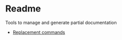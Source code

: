 # Readme

Tools to manage and generate partial documentation

- [Replacement commands](./commands.md)
